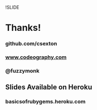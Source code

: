 !SLIDE

# Thanks!

### github.com/csexton
### www.codeography.com
### @fuzzymonk

## Slides Available on Heroku
### basicsofrubygems.heroku.com


